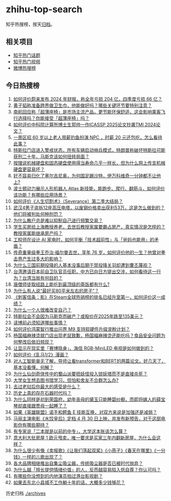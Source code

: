 # zhihu-top-search

知乎热搜榜，按天[归档](./archives)。

## 相关项目

- [知乎热门话题](https://github.com/justjavac/zhihu-trending-hot-questions)
- [知乎热门视频](https://github.com/justjavac/zhihu-trending-hot-video)
- [微博热搜榜](https://github.com/justjavac/weibo-trending-hot-search)

## 今日热搜榜

<!-- BEGIN -->
<!-- 最后更新时间 Sun Mar 23 2025 01:29:50 GMT+0800 (China Standard Time) -->

1. [如何评价蔚来发布 2024 年财报，称全年亏损 204 亿，四季度亏损 66 亿？](https://www.zhihu.com/search?q=https%3A%2F%2Fapi.zhihu.com%2Fquestions%2F15500308602)
1. [黄子韬称准备跨界做卫生巾，他能做好吗？哪些关键环节要特别注意？](https://www.zhihu.com/search?q=https%3A%2F%2Fapi.zhihu.com%2Fquestions%2F15540927075)
1. [南航回应称「超薄座椅」是市场主流产品，更节能环保舒适，这会影响乘客飞行选择吗？你能接受「超薄座椅」吗？](https://www.zhihu.com/search?q=https%3A%2F%2Fapi.zhihu.com%2Fquestions%2F15410965237)
1. [如何评价中科院计算所博士生郭帅一作ICASSP 2025论文抄袭TMI 2024论文？](https://www.zhihu.com/search?q=https%3A%2F%2Fapi.zhihu.com%2Fquestions%2F15498633855)
1. [一景区招 60 岁以上老人带薪钓鱼扮演 NPC ，时薪 20 元还包吃，怎么看待此事？](https://www.zhihu.com/search?q=https%3A%2F%2Fapi.zhihu.com%2Fquestions%2F15542326351)
1. [特斯拉门店进入警戒状态，所有车辆启动哨兵模式，特朗普称破坏特斯拉可能获刑二十年，马斯克该如何扭转局面？](https://www.zhihu.com/search?q=https%3A%2F%2Fapi.zhihu.com%2Fquestions%2F15513417646)
1. [按理说机械硬盘和固态硬盘使用得当寿命几乎一样长，但为什么网上传言机械硬盘更容易坏？](https://www.zhihu.com/search?q=https%3A%2F%2Fapi.zhihu.com%2Fquestions%2F348571901)
1. [好不容易归化了塞尔吉尼奥，为何国足踢沙特，伊万科维奇一分钟都不让他上?](https://www.zhihu.com/search?q=https%3A%2F%2Fapi.zhihu.com%2Fquestions%2F15454866996)
1. [波士顿动力展示人形机器人 Atlas 新技能，能跑步、爬行、翻筋斗，如何评价该功能？有哪些应用场景？](https://www.zhihu.com/search?q=https%3A%2F%2Fapi.zhihu.com%2Fquestions%2F15399558159)
1. [如何评价《人生切割术》（Severance）第二季大结局？](https://www.zhihu.com/search?q=https%3A%2F%2Fapi.zhihu.com%2Fquestions%2F15480307948)
1. [武汉4男子盗拆12座高压电塔，以废钢价格卖出获利53万，这是怎么做到的？他们将被判处何种刑罚？](https://www.zhihu.com/search?q=https%3A%2F%2Fapi.zhihu.com%2Fquestions%2F15477322586)
1. [为什么散户总是难以抑制自己进行频繁交易？](https://www.zhihu.com/search?q=https%3A%2F%2Fapi.zhihu.com%2Fquestions%2F641188665)
1. [学生买房给上海教授养老，去世后教授家属要霸占房产，真实情况是怎样的？教授家属能继承房产吗？](https://www.zhihu.com/search?q=https%3A%2F%2Fapi.zhihu.com%2Fquestions%2F15463753362)
1. [工程师在设计 AI 家电时，如何平衡「技术超前性」与「爸妈也能用」的矛盾？](https://www.zhihu.com/search?q=https%3A%2F%2Fapi.zhihu.com%2Fquestions%2F15322508431)
1. [传奇重量级拳王乔治·福尔曼去世，享年 76 岁，如何评价他的一生？他曾对拳击界产生过多大的影响？](https://www.zhihu.com/search?q=https%3A%2F%2Fapi.zhihu.com%2Fquestions%2F1886761141583204886)
1. [为什么三国前期投降的人基本没事后期于禁投降关羽却遭到曹丕蔑视？](https://www.zhihu.com/search?q=https%3A%2F%2Fapi.zhihu.com%2Fquestions%2F381833417)
1. [台湾邀请日本前自卫队官员任职，中方已向日方提出交涉，如何看待这一行为？台湾当局有何目的？](https://www.zhihu.com/search?q=https%3A%2F%2Fapi.zhihu.com%2Fquestions%2F15489636283)
1. [唐僧师徒取经路上能吃到最顶级的斋饭都有什么?](https://www.zhihu.com/search?q=https%3A%2F%2Fapi.zhihu.com%2Fquestions%2F400578757)
1. [为什么有人说“最好买80平米左右的房子”？](https://www.zhihu.com/search?q=https%3A%2F%2Fapi.zhihu.com%2Fquestions%2F298498255)
1. [《刺客信条：影》在Steam全球热销榜的排名已经升至第一，如何评价这一成绩？](https://www.zhihu.com/search?q=https%3A%2F%2Fapi.zhihu.com%2Fquestions%2F15354436487)
1. [为什么一个人很难改变自己？](https://www.zhihu.com/search?q=https%3A%2F%2Fapi.zhihu.com%2Fquestions%2F658466417)
1. [特斯拉会不会因为马斯克而破产？或股价在2025年跌至135美元？](https://www.zhihu.com/search?q=https%3A%2F%2Fapi.zhihu.com%2Fquestions%2F15236926798)
1. [读博前必须知道哪些事情？](https://www.zhihu.com/search?q=https%3A%2F%2Fapi.zhihu.com%2Fquestions%2F360567815)
1. [如何评价鸿蒙智行推出问界 M9 支持软硬件升级宠粉计划？](https://www.zhihu.com/search?q=https%3A%2F%2Fapi.zhihu.com%2Fquestions%2F15395993206)
1. [杨国福麻辣烫就门店出现老鼠致歉，杨国福麻辣烫还能吃吗？食品安全问题为何整改后依旧频现？](https://www.zhihu.com/search?q=https%3A%2F%2Fapi.zhihu.com%2Fquestions%2F15392059458)
1. [让显示在现实里「赛博隐身」，海信 RGB-MiniLED 电视是如何做到的？](https://www.zhihu.com/search?q=https%3A%2F%2Fapi.zhihu.com%2Fquestions%2F15431636856)
1. [如何评价《乱马1/2》漫画？](https://www.zhihu.com/search?q=https%3A%2F%2Fapi.zhihu.com%2Fquestions%2F30527485)
1. [对人工智能毫无了解，导师让看transformer和BERT的两篇论文。好几天了，基本没看懂，何解？](https://www.zhihu.com/search?q=https%3A%2F%2Fapi.zhihu.com%2Fquestions%2F568969384)
1. [为什么仙剑奇侠传中的蜀山派要把妖怪投入锁妖塔而不是直接杀死？](https://www.zhihu.com/search?q=https%3A%2F%2Fapi.zhihu.com%2Fquestions%2F14482703121)
1. [大学女生想去图书馆学习，但怕和舍友不合群怎么办?](https://www.zhihu.com/search?q=https%3A%2F%2Fapi.zhihu.com%2Fquestions%2F1239220590)
1. [去过老挝后你最大的感受是什么？](https://www.zhihu.com/search?q=https%3A%2F%2Fapi.zhihu.com%2Fquestions%2F332996631)
1. [历史上真的存在石器时代吗？](https://www.zhihu.com/search?q=https%3A%2F%2Fapi.zhihu.com%2Fquestions%2F65569190)
1. [为什么同样是初到荣国府，幼年丧母的黛玉只能睡碧纱橱，而即将嫁人的薛宝琴却直接跟贾母一起睡了？](https://www.zhihu.com/search?q=https%3A%2F%2Fapi.zhihu.com%2Fquestions%2F15330617428)
1. [如果《英雄联盟》诺手和鳄鱼 E 技能互换，对双方来说是加强还是减弱？](https://www.zhihu.com/search?q=https%3A%2F%2Fapi.zhihu.com%2Fquestions%2F15335865268)
1. [马丽主演电影《水饺皇后》定档 4 月 30 日上映，并发布新预告，对于这部电影你有哪些期待？](https://www.zhihu.com/search?q=https%3A%2F%2Fapi.zhihu.com%2Fquestions%2F15393510443)
1. [有专家说「二本就是以前的中专」，大学这本账该怎么算？](https://www.zhihu.com/search?q=https%3A%2F%2Fapi.zhihu.com%2Fquestions%2F661642126)
1. [意大利大批房屋 1 欧元甩卖，唯一要求是买家三年内翻新房屋，为什么会这样？](https://www.zhihu.com/search?q=https%3A%2F%2Fapi.zhihu.com%2Fquestions%2F15355721815)
1. [为什么很少有像《卖报歌》《让我们荡起双桨》《小燕子》《春天在哪里》《一分钱》一样的儿歌出现了？](https://www.zhihu.com/search?q=https%3A%2F%2Fapi.zhihu.com%2Fquestions%2F347331433)
1. [各大品牌相继推出自集尘吸尘器，传统吸尘器是否已被时代抛弃？](https://www.zhihu.com/search?q=https%3A%2F%2Fapi.zhihu.com%2Fquestions%2F15466027948)
1. [为什么越「擅长提供情绪价值」的人，反而越容易陷入低自尊？你认可吗？](https://www.zhihu.com/search?q=https%3A%2F%2Fapi.zhihu.com%2Fquestions%2F12736357438)
1. [有哪些你没想到的内地演员拍过港台影视剧？](https://www.zhihu.com/search?q=https%3A%2F%2Fapi.zhihu.com%2Fquestions%2F15195173427)
1. [如果去东北小县城不工作躺十年的话，大概多少钱够花？](https://www.zhihu.com/search?q=https%3A%2F%2Fapi.zhihu.com%2Fquestions%2F15159076844)

<!-- END -->

历史归档 [./archives](./archives)

